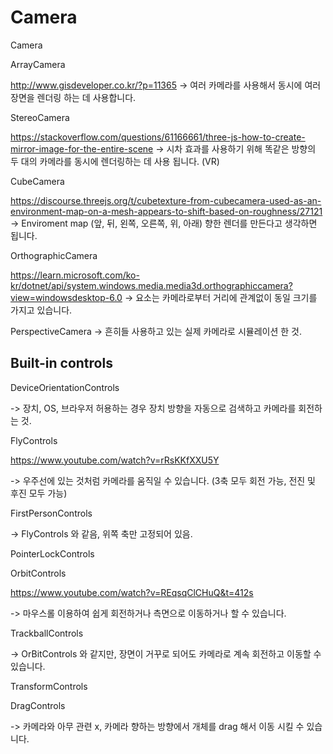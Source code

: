 # Camera 

Camera 


ArrayCamera 

http://www.gisdeveloper.co.kr/?p=11365
-> 여러 카메라를 사용해서 동시에 여러 장면을 렌더링 하는 데 사용합니다.

StereoCamera 

https://stackoverflow.com/questions/61166661/three-js-how-to-create-mirror-image-for-the-entire-scene
-> 시차 효과를 사용하기 위해 똑같은 방향의 두 대의 카메라를 동시에 렌더링하는 데 사용 됩니다. (VR) 

CubeCamera 

https://discourse.threejs.org/t/cubetexture-from-cubecamera-used-as-an-environment-map-on-a-mesh-appears-to-shift-based-on-roughness/27121
-> Enviroment map (앞, 뒤, 왼쪽, 오른쪽, 위, 아래) 향한 렌더를 만든다고 생각하면 됩니다. 


OrthographicCamera 

https://learn.microsoft.com/ko-kr/dotnet/api/system.windows.media.media3d.orthographiccamera?view=windowsdesktop-6.0
-> 요소는 카메라로부터 거리에 관계없이 동일 크기를 가지고 있습니다. 


PerspectiveCamera 
-> 흔히들 사용하고 있는 실제 카메라로 시뮬레이션 한 것.





## Built-in controls 


DeviceOrientationControls 

-> 장치, OS, 브라우저 허용하는 경우 장치 방향을 자동으로 검색하고 카메라를 회전하는 것. 


FlyControls 

https://www.youtube.com/watch?v=rRsKKfXXU5Y

-> 우주선에 있는 것처럼 카메라를 움직일 수 있습니다. (3축 모두 회전 가능, 전진 및 후진 모두 가능) 


FirstPersonControls 

-> FlyControls 와 같음, 위쪽 축만 고정되어 있음. 


PointerLockControls 


OrbitControls 

https://www.youtube.com/watch?v=REqsqClCHuQ&t=412s 

-> 마우스롤 이용하여 쉽게 회전하거나 측면으로 이동하거나 할 수 있습니다.


TrackballControls

-> OrBitControls 와 같지만, 장면이 거꾸로 되어도 카메라로 계속 회전하고 이동할 수 있습니다.


TransformControls


DragControls 

-> 카메라와 아무 관련 x, 카메라 향하는 방향에서 개체를 drag 해서 이동 시킬 수 있습니다.

 